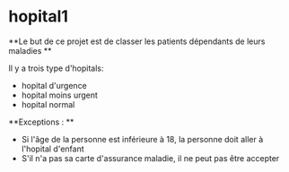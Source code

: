# hopital1
**Le but de ce projet est de classer les patients dépendants de leurs maladies
**

Il y a trois type d'hopitals: 
  - hopital d'urgence
  - hopital moins urgent
  - hopital normal

**Exceptions : 
**
  - Si l'âge de la personne est inférieure à 18, la personne doit aller à l'hopital d'enfant
  - S'il n'a pas sa carte d'assurance maladie, il ne peut pas être accepter

  
